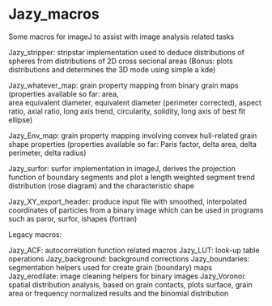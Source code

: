 # Jazy_macros
Some macros for imageJ to assist with image analysis related tasks

Jazy_stripper: 			stripstar implementation used to deduce distributions of spheres from 
						distributions of 2D cross secional areas
						(Bonus: plots distributions and determines the 3D mode using simple a kde)
			   			
Jazy_whatever_map:		grain property mapping from binary grain maps (properties available so far: area,  
			    		area equivalent diameter, equivalent diameter (perimeter corrected), aspect ratio,
			    		axial ratio, long axis trend, circularity, solidity, long axis of best fit ellipse)
			    		
Jazy_Env_map: 			grain property mapping involving convex hull-related grain shape properties
						(properties available so far: Paris factor, delta area, delta perimeter, delta radius)
						
Jazy_surfor: 			surfor implementation in imageJ, derives the projection function of boundary 
						segments and plot a length weighted segment trend distribution (rose diagram)
						and the characteristic shape
						
Jazy_XY_export_header:	produce input file with smoothed, interpolated coordinates of particles from a
						binary image which can be used in programs such as paror, surfor, ishapes (fortran)

Legacy macros:

Jazy_ACF: 				autocorrelation function related macros
Jazy_LUT: 				look-up table operations
Jazy_background: 		background corrections
Jazy_boundaries: 		segmentation helpers used for create grain (boundary) maps
Jazy_erodilate: 		image cleaning helpers for binary images
Jazy_Voronoi: 			spatial distribution analysis, based on grain contacts, plots
						surface, grain area or frequency normalized results and the 
						binomial distribution
 
